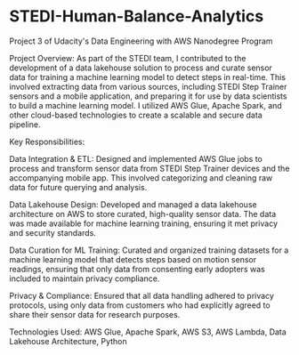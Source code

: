 # STEDI-Human-Balance-Analytics

Project 3 of Udacity's Data Engineering with AWS Nanodegree Program

Project Overview:
As part of the STEDI team, I contributed to the development of a data lakehouse solution to process and curate sensor data for training a machine learning model to detect steps in real-time. This involved extracting data from various sources, including STEDI Step Trainer sensors and a mobile application, and preparing it for use by data scientists to build a machine learning model. I utilized AWS Glue, Apache Spark, and other cloud-based technologies to create a scalable and secure data pipeline.

Key Responsibilities:

Data Integration & ETL: Designed and implemented AWS Glue jobs to process and transform sensor data from STEDI Step Trainer devices and the accompanying mobile app. This involved categorizing and cleaning raw data for future querying and analysis.

Data Lakehouse Design: Developed and managed a data lakehouse architecture on AWS to store curated, high-quality sensor data. The data was made available for machine learning training, ensuring it met privacy and security standards.

Data Curation for ML Training: Curated and organized training datasets for a machine learning model that detects steps based on motion sensor readings, ensuring that only data from consenting early adopters was included to maintain privacy compliance.

Privacy & Compliance: Ensured that all data handling adhered to privacy protocols, using only data from customers who had explicitly agreed to share their sensor data for research purposes.

Technologies Used: AWS Glue, Apache Spark, AWS S3, AWS Lambda, Data Lakehouse Architecture, Python


